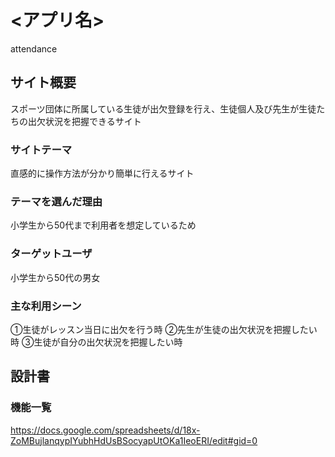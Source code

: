 # <アプリ名>
attendance
## サイト概要
スポーツ団体に所属している生徒が出欠登録を行え、生徒個人及び先生が生徒たちの出欠状況を把握できるサイト

### サイトテーマ
直感的に操作方法が分かり簡単に行えるサイト

### テーマを選んだ理由
小学生から50代まで利用者を想定しているため

### ターゲットユーザ
小学生から50代の男女

### 主な利用シーン
①生徒がレッスン当日に出欠を行う時
②先生が生徒の出欠状況を把握したい時
③生徒が自分の出欠状況を把握したい時

## 設計書

### 機能一覧
https://docs.google.com/spreadsheets/d/18x-ZoMBujlanqypIYubhHdUsBSocyapUtOKa1IeoERI/edit#gid=0

